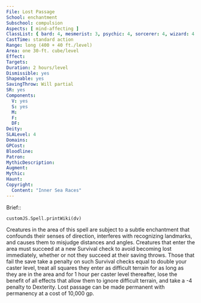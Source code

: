 ```yaml
---
File: Lost Passage
School: enchantment
Subschool: compulsion
Aspects: [ mind-affecting ]
ClassList: { bard: 4, mesmerist: 3, psychic: 4, sorcerer: 4, wizard: 4 }
CastTime: standard action
Range: long (400 + 40 ft./level)
Area: one 30-ft. cube/level
Effect: 
Targets: 
Duration: 2 hours/level
Dismissible: yes
Shapeable: yes
SavingThrow: Will partial
SR: yes
Components:
  V: yes
  S: yes
  M: 
  F: 
  DF: 
Deity: 
SLALevel: 4
Domains: 
GPCost: 
Bloodline: 
Patron: 
MythicDescription: 
Augment: 
Mythic: 
Haunt: 
Copyright:
  Content: "Inner Sea Races"
---
```

Brief:: 

```dataviewjs
customJS.Spell.printWiki(dv)
```

Creatures in the area of this spell are subject to a subtle enchantment that confounds their senses of direction, interferes with recognizing landmarks, and causes them to misjudge distances and angles. Creatures that enter the area must succeed at a new Survival check to avoid becoming lost immediately, whether or not they succeed at their saving throws. Those that fail the save take a penalty on such Survival checks equal to double your caster level, treat all squares they enter as difficult terrain for as long as they are in the area and for 1 hour per caster level thereafter, lose the benefit of all effects that allow them to ignore difficult terrain, and take a -4 penalty to Dexterity.  Lost passage can be made permanent with permanency at a cost of 10,000 gp.
